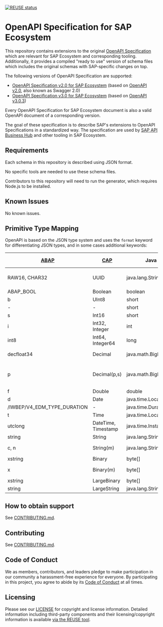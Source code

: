 [![REUSE status](https://api.reuse.software/badge/github.com/SAP/openapi-specification)](https://api.reuse.software/info/github.com/SAP/openapi-specification)

# OpenAPI Specification for SAP Ecosystem

This repository contains extensions to the original [OpenAPI Specification](https://github.com/OAI/OpenAPI-Specification) which are relevant for SAP Ecosystem and corresponding tooling. Additionally, it provides a compiled "ready to use" version of schema files which includes the original schemas with SAP-specific changes on top.

The following versions of OpenAPI Specification are supported:

- [OpenAPI Specification v2.0 for SAP Ecosystem](./sap-schemas/v2.0) (based on [OpenAPI v2.0](https://spec.openapis.org/oas/v2.0), also known as Swagger 2.0)
- [OpenAPI Specification v3.0 for SAP Ecosystem](./sap-schemas/v3.0) (based on [OpenAPI v3.0.3](https://spec.openapis.org/oas/v3.0.3))

Every OpenAPI Specification for SAP Ecosystem document is also a valid OpenAPI document of a corresponding version.

The goal of these specification is to describe SAP's extensions to OpenAPI Specifications in a standardized way. The specification are used by [SAP API Business Hub](https://api.sap.com) and other tooling in SAP Ecosystem.

## Requirements

Each schema in this repository is described using JSON format.

No specific tools are needed to use these schema files.

Contributors to this repository will need to run the generator, which requires Node.js to be installed.

## Known Issues

No known issues.

## Primitive Type Mapping

OpenAPI is based on the JSON type system and uses the `format` keyword for differentiating JSON types, and in some cases additional keywords:

| [ABAP][abap]                | [CAP][cap]          | Java                 | [OData][odata]     | [SQL][hana]                              | OpenAPI type    | [OpenAPI format][formats] | OpenAPI keywords                   |
| --------------------------- | ------------------- | -------------------- | ------------------ | ---------------------------------------- | --------------- | ------------------------- | ---------------------------------- |
| RAW16, CHAR32               | UUID                | java.lang.String     | Edm.Guid           | VARBINARY(16), VARCHAR(32), NVARCHAR(36) | string          | uuid                      | -                                  |
| ABAP_BOOL                   | Boolean             | boolean              | Edm.Boolean        | BOOLEAN                                  | boolean         | -                         | -                                  |
| b                           | UInt8               | short                | Edm.Byte           | TINYINT                                  | integer         | uint8                     | -                                  |
| -                           | -                   | short                | Edm.SByte          | TINYINT                                  | integer         | int8                      | -                                  |
| s                           | Int16               | short                | Edm.Int16          | SMALLINT                                 | integer         | int16                     | -                                  |
| i                           | Int32, Integer      | int                  | Edm.Int32          | INTEGER                                  | integer         | int32                     | -                                  |
| int8                        | Int64, Integer64    | long                 | Edm.Int64          | BIGINT                                   | string, integer | int64                     | -                                  |
| decfloat34                  | Decimal             | java.math.BigDecimal | Edm.Decimal        | DECIMAL                                  | string, number  | decimal128                | -                                  |
| p                           | Decimal(p,s)        | java.math.BigDecimal | Edm.Decimal        | DECIMAL(p,s)                             | string, number  | decimal                   | [x-sap-precision, x-sap-scale][ps] |
| f                           | Double              | double               | Edm.Double         | DOUBLE                                   | number          | double                    |                                    |
| d                           | Date                | java.time.LocalData  | Edm.Date           | DATE                                     | string          | date                      | -                                  |
| /IWBEP/V4_EDM_TYPE_DURATION | -                   | java.time.Duration   | Edm.Duration       | -                                        | string          | duration                  | -                                  |
| t                           | Time                | java.time.LocalTime  | Edm.TimeOfDay      | TIME                                     | string          | (time)                    | -                                  |
| utclong                     | DateTime, Timestamp | java.time.Instant    | Edm.DateTimeOffset | TIMESTAMP                                | string          | date-time                 | -                                  |
| string                      | String              | java.lang.String     | Edm.String         | NVARCHAR                                 | string          | -                         | -                                  |
| c, n                        | String(m)           | java.lang.String     | Edm.String         | NVARCHAR(m)                              | string          | -                         | maxLength: m                       |
| xstring                     | Binary              | byte[]               | Edm.Binary         | VARBINARY                                | string          | base64url                 | -                                  |
| x                           | Binary(m)           | byte[]               | Edm.Binary         | VARBINARY(m)                             | string          | base64url                 | maxLength: m                       |
| xstring                     | LargeBinary         | byte[]               | Edm.Binary         | BLOB                                     | string          | base64url                 | -                                  |
| string                      | LargeString         | java.lang.String     | Edm.String         | NCLOB                                    | string          | -                         | -                                  |

[abap]: https://help.sap.com/doc/abapdocu_cp_index_htm/CLOUD/en-US/index.htm?file=abendata_types.htm
[cap]: https://cap.cloud.sap/docs/cds/types
[hana]: https://help.sap.com/docs/SAP_HANA_PLATFORM/4fe29514fd584807ac9f2a04f6754767/20a1569875191014b507cf392724b7eb.html
[odata]: https://docs.oasis-open.org/odata/odata-csdl-json/v4.01/odata-csdl-json-v4.01.html#sec_PrimitiveTypes
[formats]: https://spec.openapis.org/registry/format/index.html
[ps]: https://github.com/SAP/openapi-specification/tree/main/sap-schemas/v3.0#x-sap-precision

## How to obtain support

See [CONTRIBUTING.md](CONTRIBUTING.md).

## Contributing

See [CONTRIBUTING.md](CONTRIBUTING.md).

## Code of Conduct

We as members, contributors, and leaders pledge to make participation in our community a harassment-free experience for everyone. By participating in this project, you agree to abide by its [Code of Conduct](CODE_OF_CONDUCT.md) at all times.

## Licensing

Please see our [LICENSE](LICENSE) for copyright and license information. Detailed information including third-party components and their licensing/copyright information is available [via the REUSE tool](https://api.reuse.software/info/github.com/SAP/openapi-specification).
